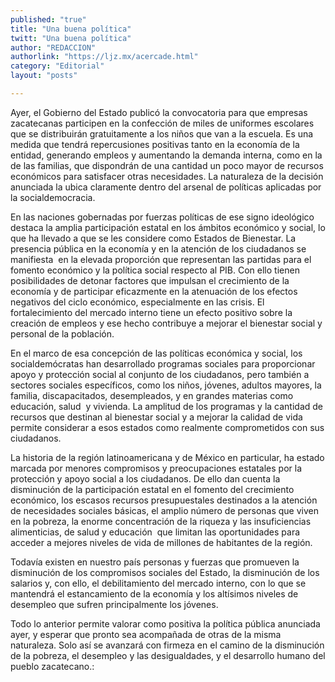 ```yaml
---
published: "true"
title: "Una buena política"
twitt: "Una buena política"
author: "REDACCION"
authorlink: "https://ljz.mx/acercade.html"
category: "Editorial"
layout: "posts"

---
```



  Ayer, el Gobierno del Estado publicó la convocatoria para que empresas zacatecanas participen en la confección de miles de uniformes escolares que se distribuirán gratuitamente a los niños que van a la escuela. Es una medida que tendrá repercusiones positivas tanto en la economía de la entidad, generando empleos y aumentando la demanda interna, como en la de las familias, que dispondrán de una cantidad un poco mayor de recursos económicos para satisfacer otras necesidades. La naturaleza de la decisión anunciada la ubica claramente dentro del arsenal de políticas aplicadas por la socialdemocracia.



  En las naciones gobernadas por fuerzas políticas de ese signo ideológico destaca la amplia participación estatal en los ámbitos económico y social, lo que ha llevado a que se les considere como Estados de Bienestar. La presencia pública en la economía y en la atención de los ciudadanos se manifiesta  en la elevada proporción que representan las partidas para el fomento económico y la política social respecto al PIB. Con ello tienen posibilidades de detonar factores que impulsan el crecimiento de la economía y de participar eficazmente en la atenuación de los efectos negativos del ciclo económico, especialmente en las crisis. El fortalecimiento del mercado interno tiene un efecto positivo sobre la creación de empleos y ese hecho contribuye a mejorar el bienestar social y personal de la población.



  En el marco de esa concepción de las políticas económica y social, los socialdemócratas han desarrollado programas sociales para proporcionar apoyo y protección social al conjunto de los ciudadanos, pero también a sectores sociales específicos, como los niños, jóvenes, adultos mayores, la familia, discapacitados, desempleados, y en grandes materias como educación, salud  y vivienda. La amplitud de los programas y la cantidad de recursos que destinan al bienestar social y a mejorar la calidad de vida permite considerar a esos estados como realmente comprometidos con sus ciudadanos.



  La historia de la región latinoamericana y de México en particular, ha estado marcada por menores compromisos y preocupaciones estatales por la protección y apoyo social a los ciudadanos. De ello dan cuenta la disminución de la participación estatal en el fomento del crecimiento económico, los escasos recursos presupuestales destinados a la atención de necesidades sociales básicas, el amplio número de personas que viven en la pobreza, la enorme concentración de la riqueza y las insuficiencias alimenticias, de salud y educación  que limitan las oportunidades para acceder a mejores niveles de vida de millones de habitantes de la región.



  Todavía existen en nuestro país personas y fuerzas que promueven la disminución de los compromisos sociales del Estado, la disminución de los salarios y, con ello, el debilitamiento del mercado interno, con lo que se mantendrá el estancamiento de la economía y los altísimos niveles de desempleo que sufren principalmente los jóvenes.



  Todo lo anterior permite valorar como positiva la política pública anunciada ayer, y esperar que pronto sea acompañada de otras de la misma naturaleza. Solo así se avanzará con firmeza en el camino de la disminución de la pobreza, el desempleo y las desigualdades, y el desarrollo humano del pueblo zacatecano.:

